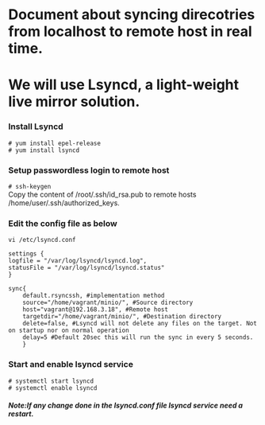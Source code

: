 # Document about syncing direcotries from localhost to remote host in real time.  
# We will use Lsyncd, a light-weight live mirror solution.  
### Install Lsyncd  

`# yum install epel-release`  
`# yum install lsyncd`  

### Setup passwordless login to remote host  

`# ssh-keygen`  
Copy the content of /root/.ssh/id_rsa.pub to remote hosts /home/user/.ssh/authorized_keys.  

### Edit the config file as below  

`vi /etc/lsyncd.conf`  

```
settings {  
logfile = "/var/log/lsyncd/lsyncd.log",  
statusFile = "/var/log/lsyncd/lsyncd.status"  
}  

sync{  
	default.rsyncssh, #implementation method  
	source="/home/vagrant/minio/", #Source directory  
	host="vagrant@192.168.3.18", #Remote host  
	targetdir="/home/vagrant/minio/", #Destination directory  
	delete=false, #Lsyncd will not delete any files on the target. Not on startup nor on normal operation  
	delay=5 #Default 20sec this will run the sync in every 5 seconds.  
	}  
```  

### Start and enable lsyncd service

`# systemctl start lsyncd`  
`# systemctl enable lsyncd`  

##### Note:If any change done in the lsyncd.conf file lsyncd service need a restart.


